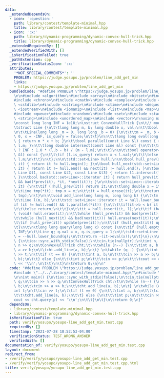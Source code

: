 ```yaml
---
data:
  _extendedDependsOn:
  - icon: ':question:'
    path: library/contest/template-minimal.hpp
    title: library/contest/template-minimal.hpp
  - icon: ':x:'
    path: library/dynamic-programming/dynamic-convex-hull-trick.hpp
    title: library/dynamic-programming/dynamic-convex-hull-trick.hpp
  _extendedRequiredBy: []
  _extendedVerifiedWith: []
  _isVerificationFailed: true
  _pathExtension: cpp
  _verificationStatusIcon: ':x:'
  attributes:
    '*NOT_SPECIAL_COMMENTS*': ''
    PROBLEM: https://judge.yosupo.jp/problem/line_add_get_min
    links:
    - https://judge.yosupo.jp/problem/line_add_get_min
  bundledCode: "#define PROBLEM \"https://judge.yosupo.jp/problem/line_add_get_min\"\
    \n\n#include <algorithm>\n#include <array>\n#include <bitset>\n#include <cassert>\n\
    #include <chrono>\n#include <cmath>\n#include <complex>\n#include <cstdio>\n#include\
    \ <cstdlib>\n#include <cstring>\n#include <ctime>\n#include <deque>\n#include\
    \ <iostream>\n#include <iomanip>\n#include <list>\n#include <map>\n#include <numeric>\n\
    #include <queue>\n#include <random>\n#include <set>\n#include <stack>\n#include\
    \ <string>\n#include <unordered_map>\n#include <vector>\n\nusing namespace std;\n\
    \nconst long long INF = 1e18;\n\nstruct ConvexHullTrick {\n\t// modified for minimums\n\
    \tstruct Line {\n\t\tlong long m, b; long double x, val;\n\t\tbool is_query;\n\
    \n\t\tLine(long long _m = 0, long long _b = 0) {\n\t\t\tm = _m, b = _b, val =\
    \ 0, x = -INF, is_query = false;\n\t\t}\n\n\t\tlong long eval(long long x) const\
    \ { return m * x + b; }\n\t\tbool parallel(const Line &l) const { return m ==\
    \ l.m; }\n\t\tlong double intersect(const Line &l) const {\n\t\t\treturn parallel(l)\
    \ ? INF : 1.0 * (l.b - b) / (m - l.m);\n\t\t}\n\n\t\tbool operator<(const Line\
    \ &l) const {\n\t\t\tif (l.is_query) return x < l.val;\n\t\t\telse return m <\
    \ l.m;\n\t\t}\n\t};\n\n\tstd::set<Line> hull;\n\n\tbool hull_prev(std::set<Line>::iterator\
    \ it) { return it != hull.begin(); }\n\tbool hull_next(std::set<Line>::iterator\
    \ it) { return it != hull.end() && next(it) != hull.end(); }\n\tbool bad(const\
    \ Line &l1, const Line &l2, const Line &l3) { return l1.intersect(l3) <= l1.intersect(l2);\
    \ }\n\tbool bad(std::set<Line>::iterator it) { return hull_prev(it) && hull_next(it)\
    \ && bad(*prev(it), *it, *next(it)); }\n\n\tstd::set<Line>::iterator update(std::set<Line>::iterator\
    \ it) {\n\t\tif (!hull_prev(it)) return it;\n\t\tlong double x = it->intersect(*prev(it));\n\
    \t\tLine tmp(*it); tmp.x = x;\n\t\tit = hull.erase(it);\n\t\treturn hull.insert(it,\
    \ tmp);\n\t}\n\n\tvoid add_line(long long m, long long b) {\n\t\tm = -m, b = -b;\n\
    \t\tLine l(m, b);\n\t\tstd::set<Line>::iterator it = hull.lower_bound(l);\n\t\t\
    if (it != hull.end() && l.parallel(*it)) {\n\t\t\tif(it->b < b) it = hull.erase(it);\n\
    \t\t\telse return;\n\t\t}\n\t\tit = hull.insert(it, l);\n\t\tif (bad(it)) return\
    \ (void) hull.erase(it);\n\t\twhile (hull_prev(it) && bad(prev(it))) hull.erase(prev(it));\n\
    \t\twhile (hull_next(it) && bad(next(it))) hull.erase(next(it));\n\t\tit = update(it);\n\
    \t\tif (hull_prev(it)) update(prev(it));\n\t\tif (hull_next(it)) update(next(it));\n\
    \t}\n\t\n\tlong long query(long long x) const {\n\t\tif (hull.empty()) return\
    \ INF;\n\t\tLine q; q.val = x, q.is_query = 1;\n\t\tstd::set<Line>::iterator it\
    \ = --hull.lower_bound(q);\n\t\treturn -(it->eval(x));\n\t}\n};\n\nint main()\
    \ {\n\tios::sync_with_stdio(false);\n\tcin.tie(nullptr);\n\tint n, q;\n\tcin >>\
    \ n >> q;\n\tConvexHullTrick cht;\t\n\twhile (n--) {\n\t\tint a, b;\n\t\tcin >>\
    \ a >> b;\n\t\tcht.add_line(a, b);\n\t} \n\twhile (q--) {\n\t\tint t;\n\t\tcin\
    \ >> t;\n\t\tif (t == 0) {\n\t\t\tint a, b;\n\t\t\tcin >> a >> b;\n\t\t\tcht.add_line(a,\
    \ b);\n\t\t} else {\n\t\t\tint p;\n\t\t\tcin >> p;\n\t\t\tcout << cht.query(p)\
    \ << '\\n';\n\t\t}\n\t}\n\treturn 0;\n}\n"
  code: "#define PROBLEM \"https://judge.yosupo.jp/problem/line_add_get_min\"\n\n\
    #include \"../../library/contest/template-minimal.hpp\"\n#include \"../../library/dynamic-programming/dynamic-convex-hull-trick.hpp\"\
    \n\nint main() {\n\tios::sync_with_stdio(false);\n\tcin.tie(nullptr);\n\tint n,\
    \ q;\n\tcin >> n >> q;\n\tConvexHullTrick cht;\t\n\twhile (n--) {\n\t\tint a,\
    \ b;\n\t\tcin >> a >> b;\n\t\tcht.add_line(a, b);\n\t} \n\twhile (q--) {\n\t\t\
    int t;\n\t\tcin >> t;\n\t\tif (t == 0) {\n\t\t\tint a, b;\n\t\t\tcin >> a >> b;\n\
    \t\t\tcht.add_line(a, b);\n\t\t} else {\n\t\t\tint p;\n\t\t\tcin >> p;\n\t\t\t\
    cout << cht.query(p) << '\\n';\n\t\t}\n\t}\n\treturn 0;\n}"
  dependsOn:
  - library/contest/template-minimal.hpp
  - library/dynamic-programming/dynamic-convex-hull-trick.hpp
  isVerificationFile: true
  path: verify/yosupo/yosupo-line_add_get_min.test.cpp
  requiredBy: []
  timestamp: '2021-07-28 18:52:53-04:00'
  verificationStatus: TEST_WRONG_ANSWER
  verifiedWith: []
documentation_of: verify/yosupo/yosupo-line_add_get_min.test.cpp
layout: document
redirect_from:
- /verify/verify/yosupo/yosupo-line_add_get_min.test.cpp
- /verify/verify/yosupo/yosupo-line_add_get_min.test.cpp.html
title: verify/yosupo/yosupo-line_add_get_min.test.cpp
---
```

